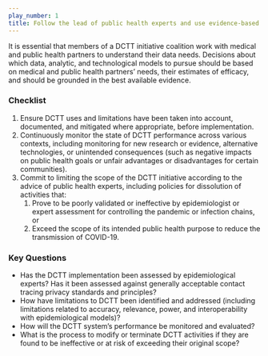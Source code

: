 ```yaml
---
play_number: 1
title: Follow the lead of public health experts and use evidence-based solutions
---
```


It is essential that members of a DCTT initiative coalition work with medical and public health partners to understand their data needs. Decisions about which data, analytic, and technological models to pursue should be based on medical and public health partners’ needs, their estimates of efficacy, and should be grounded in the best available evidence.

### Checklist
1. Ensure DCTT uses and limitations have been taken into account, documented, and mitigated where appropriate, before implementation.
2. Continuously monitor the state of DCTT performance across various contexts, including monitoring for new research or evidence, alternative technologies, or unintended consequences (such as negative impacts on public health goals or unfair advantages or disadvantages for certain communities).
3. Commit to limiting the scope of the DCTT initiative according to the advice of public health experts, including policies for dissolution of activities that:
    1. Prove to be poorly validated or ineffective by epidemiologist or expert assessment for controlling the pandemic or infection chains, or
    2. Exceed the scope of its intended public health purpose to reduce the transmission of COVID-19.

### Key Questions
- Has the DCTT implementation been assessed by epidemiological experts? Has it been assessed against generally acceptable contact tracing privacy standards and principles? 
- How have limitations to DCTT been identified and addressed (including limitations related to accuracy, relevance, power, and interoperability with epidemiological models)?
- How will the DCTT system’s performance be monitored and evaluated?
- What is the process to modify or terminate DCTT activities if they are found to be ineffective or at risk of exceeding their original scope?
